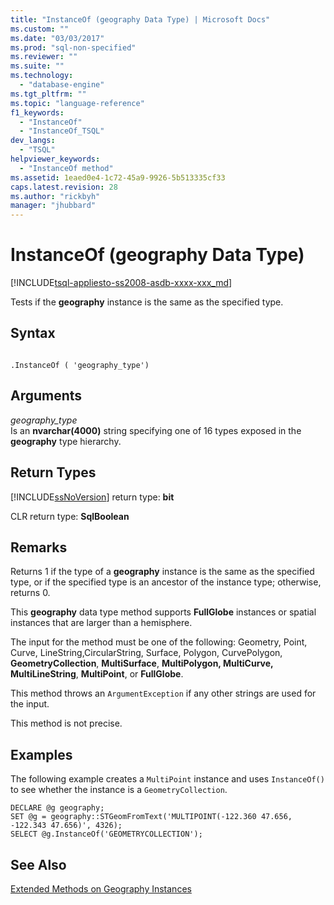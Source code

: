 ```yaml
---
title: "InstanceOf (geography Data Type) | Microsoft Docs"
ms.custom: ""
ms.date: "03/03/2017"
ms.prod: "sql-non-specified"
ms.reviewer: ""
ms.suite: ""
ms.technology: 
  - "database-engine"
ms.tgt_pltfrm: ""
ms.topic: "language-reference"
f1_keywords: 
  - "InstanceOf"
  - "InstanceOf_TSQL"
dev_langs: 
  - "TSQL"
helpviewer_keywords: 
  - "InstanceOf method"
ms.assetid: 1eaed0e4-1c72-45a9-9926-5b513335cf33
caps.latest.revision: 28
ms.author: "rickbyh"
manager: "jhubbard"
---
```

# InstanceOf (geography Data Type)
[!INCLUDE[tsql-appliesto-ss2008-asdb-xxxx-xxx_md](../../../relational-databases/import-export/includes/tsql-appliesto-ss2008-asdb-xxxx-xxx-md.md)]

  Tests if the **geography** instance is the same as the specified type.  
  
## Syntax  
  
```  
  
.InstanceOf ( 'geography_type')  
```  
  
## Arguments  
 *geography_type*  
 Is an **nvarchar(4000)** string specifying one of 16 types exposed in the **geography** type hierarchy.  
  
## Return Types  
 [!INCLUDE[ssNoVersion](../../../a9notintoc/includes/ssnoversion-md.md)] return type: **bit**  
  
 CLR return type: **SqlBoolean**  
  
## Remarks  
 Returns 1 if the type of a **geography** instance is the same as the specified type, or if the specified type is an ancestor of the instance type; otherwise, returns 0.  
  
 This **geography** data type method supports **FullGlobe** instances or spatial instances that are larger than a hemisphere.  
  
 The input for the method must be one of the following: Geometry, Point, Curve, LineString,CircularString, Surface, Polygon, CurvePolygon, **GeometryCollection**, **MultiSurface**, **MultiPolygon, MultiCurve, MultiLineString**, **MultiPoint**, or **FullGlobe**.  
  
 This method throws an `ArgumentException` if any other strings are used for the input.  
  
 This method is not precise.  
  
## Examples  
 The following example creates a `MultiPoint` instance and uses `InstanceOf()` to see whether the instance is a `GeometryCollection`.  
  
```  
DECLARE @g geography;  
SET @g = geography::STGeomFromText('MULTIPOINT(-122.360 47.656, -122.343 47.656)', 4326);  
SELECT @g.InstanceOf('GEOMETRYCOLLECTION');  
```  
  
## See Also  
 [Extended Methods on Geography Instances](../../../t-sql/data-types/extended-methods-on-geography-instances.md)  
  
  